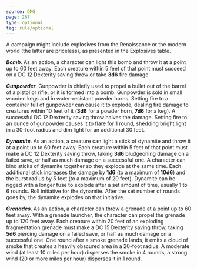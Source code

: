 ```yaml
---
source: DMG
page: 267
type: optional
tag: rule/optional
---
```


A campaign might include explosives from the Renaissance or the modern world (the latter are priceless), as presented in the Explosives table.


**_Bomb_**. As an action, a character can light this bomb and throw it at a point up to 60 feet away. Each creature within 5 feet of that point must succeed on a DC 12 Dexterity saving throw or take **3d6** fire damage.

**_Gunpowder_**. Gunpowder is chiefly used to propel a bullet out of the barrel of a pistol or rifle, or it is formed into a bomb. Gunpowder is sold in small wooden kegs and in water-resistant powder horns.
Setting fire to a container full of gunpowder can cause it to explode, dealing fire damage to creatures within 10 feet of it (**3d6** for a powder horn, **7d6** for a keg). A successful DC 12 Dexterity saving throw halves the damage. Setting fire to an ounce of gunpowder causes it to flare for 1 round, shedding bright light in a 30-foot radius and dim light for an additional 30 feet.

**_Dynamite_**. As an action, a creature can light a stick of dynamite and throw it at a point up to 60 feet away. Each creature within 5 feet of that point must make a DC 12 Dexterity saving throw, taking **3d6** bludgeoning damage on a failed save, or half as much damage on a successful one.
A character can bind sticks of dynamite together so they explode at the same time. Each additional stick increases the damage by **1d6** (to a maximum of **10d6**) and the burst radius by 5 feet (to a maximum of 20 feet).
Dynamite can be rigged with a longer fuse to explode after a set amount of time, usually 1 to 6 rounds. Roll initiative for the dynamite. After the set number of rounds goes by, the dynamite explodes on that initiative.

**_Grenades_**. As an action, a character can throw a grenade at a point up to 60 feet away. With a grenade launcher, the character can propel the grenade up to 120 feet away.
Each creature within 20 feet of an exploding fragmentation grenade must make a DC 15 Dexterity saving throw, taking **5d6** piercing damage on a failed save, or half as much damage on a successful one.
One round after a smoke grenade lands, it emits a cloud of smoke that creates a heavily obscured area in a 20-foot radius. A moderate wind (at least 10 miles per hour) disperses the smoke in 4 rounds; a strong wind (20 or more miles per hour) disperses it in 1 round.
